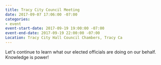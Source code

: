 ```yaml
---
title: Tracy City Council Meeting
date: 2017-09-07 17:06:00 -07:00
categories:
- event
event-start-date: 2017-09-19 19:00:00 -07:00
event-end-date: 2017-09-19 22:00:00 -07:00
Location: Tracy City Hall Council Chambers, Tracy Ca
---
```


	
Let's continue to learn what our elected officials are doing on our behalf. Knowledge is power!